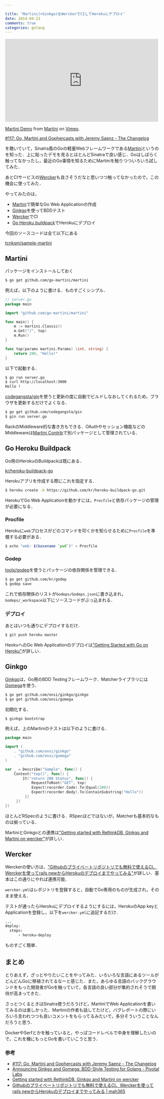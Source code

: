 ```yaml
---

title: 'Martini(+Ginkgo)をWerckerでCIしてHerokuにデプロイ'
date: 2014-04-23
comments: true
categories: golang
---
```


<div class="vc"><iframe src="http://player.vimeo.com/video/79487342" width="500" height="270" frameborder="0" webkitallowfullscreen mozallowfullscreen allowfullscreen></iframe></div> <p><a href="http://vimeo.com/79487342">Martini Demo</a> from <a href="http://vimeo.com/user22705255">Martini</a> on <a href="https://vimeo.com">Vimeo</a>.</p>

[#117: Go, Martini and Gophercasts with Jeremy Saenz - The Changelog](http://thechangelog.com/117/)

を聴いていて，Sinatra風のGoの軽量Webフレームワークである[Martini](http://martini.codegangsta.io/)というのを知った．上に貼ったデモを見るとほとんどSinatraで良い感じ．Goはしばらく触ってなかったし，最近のGo事情を知るためにMartiniを触りつついろいろ試してみた．

あとCIサービスの[Wercker](http://wercker.com/)も良さそうだなと思いつつ触ってなかったので，この機会に使ってみた．

やってみたのは，

- [Martini]()で簡単なGo Web Applicationの作成
- [Ginkgo](http://onsi.github.io/ginkgo/)を使ってBDDテスト
- [Wercker]()でCI
- [Go Heroku buildpack](https://github.com/kr/heroku-buildpack-go)でHerokuにデプロイ

今回のソースコードは全て以下にある

[tcnksm/sample-martini](https://github.com/tcnksm/sample-martini)

## Martini

パッケージをインストールしておく

```bash
$ go get github.com/go-martini/martini
```

例えば，以下のように書ける．ものすごくシンプル．

```go
// server.go
package main

import "github.com/go-martini/martini"

func main() {
    m := martini.Classic()
    m.Get("/", top)
    m.Run()
}

func top(params martini.Params) (int, string) {
    return 200, "Hello!"
}

```

以下で起動する．

```bash
$ go run server.go
$ curl http://localhost:3000
Hello !
```

[codegangsta/gin](https://github.com/codegangsta/gin)を使うと更新の度に自動でビルドしなおしてくれるため，ブラウザを更新するだけでよくなる．

```bash
$ go get github.com/codegangsta/gin
$ gin run server.go
```

RackのMiddleware的な書き方もできる．OAuthやセッション機能などのMiddlewareは[Martini Contrib](https://github.com/martini-contrib)で別パッケージとして管理されている．

## Go Heroku Buildpack

Go用のHerokuのBuildpackは既にある．

[kr/heroku-buildpack-go](https://github.com/kr/heroku-buildpack-go)

Herokuアプリを作成する際にこれを指定する．

```bash
$ heroku create -b https://github.com/kr/heroku-buildpack-go.git
```

HerokuでGo Web Applicationを動かすには，`Procfile`と依存パッケージの管理が必要になる．

### Procfile

Herokuに`web`プロセスがどのコマンドを叩くかを知らせるために`Procfile`を準備する必要がある．

```bash
$ echo "web: $(basename `pwd`)" > Procfile
```

### Godep

[tools/godep](https://github.com/tools/godep)を使うとパッケージの依存関係を管理できる．

```bash
$ go get github.com/kr/godep
$ godep save
```

これで依存関係のリストが`Godeps/Godeps.json`に書き込まれ，`Godeps/_workspace`以下にソースコードがぶっ込まれる．

### デプロイ

あとはいつも通りにデプロイするだけ．

```bash
$ git push heroku master
```

HeokuへのGo Web Applicationのデプロイは["Getting Started with Go on Heroku"](http://mmcgrana.github.io/2012/09/getting-started-with-go-on-heroku.html)が詳しい．


## Ginkgo

[Ginkgo](http://onsi.github.io/ginkgo/)は，Go用のBDD Testingフレームワーク．Matcherライブラリには[Gomega](http://onsi.github.io/gomega/)を使う．

```bash
$ go get github.com/onsi/ginkgo/ginkgo
$ go get github.com/onsi/gomega
```

初期化する．

```bash
$ ginkgo bootstrap
```

例えば，上のMartiniのテストは以下のように書ける．

```go
package main

import (
    . "github.com/onsi/ginkgo"
    . "github.com/onsi/gomega"
)

var _ = Describe("Sample", func() {
    Context("top()", func() {
        It("return 200 Status", func() {
            RequestToRoot("GET", top)
            Expect(recorder.Code).To(Equal(200))
            Expect(recorder.Body).To(ContainSubstring("Hello"))
         })
     })
})
```

ほとんどRSpecのように書ける．RSpecほどではないが，Matcherも基本的なものは揃っている．

MartiniとGinkgoとの連携は["Getting started with RethinkDB, Ginkgo and Martini on wercker"](http://blog.wercker.com/2014/02/06/RethinkDB-Gingko-Martini-Golang.html)が詳しい．

## Wercker

Werckerの使い方は，["Githubのプライベートリポジトリでも無料で使えるCI、Werckerを使ってrails newからHerokuのデプロイまでやってみる"](http://blog.mah-lab.com/2014/01/08/rails-wercker-heroku-deploy/)が詳しい．基本はこの通りにやれば連携可能．

`wercker.yml`はレポジトリを登録すると，自動でGo専用のものが生成され，そのまま使える．

テストが通ったらHerokuにデプロイするようにするには，HerokuのApp keyとApplicationを登録し，以下を`wercker.yml`に追記するだけ．

```ruby
...
deploy:
  steps:
      - heroku-deploy
```

ものすごく簡単．


## まとめ

とりあえず，ざっとやりたいことをやってみた．いろいろな言語にあるツールがどんどんGoに移植されてるなーと感じた．また，あらゆる言語のバックグラウンドをもった開発者がGoを触っていて，各言語の良い部分が集約されそうで期待が高まってきた．

さっとつくるときはSinatra使うだろうけど，MartiniでWeb Applicationを書いてみるのは楽しかった．Martiniの作者も話してたけど，バグレポートの際にいろいろ言われつつも良いコメントをもらってるみたいで，多分そういうことなんだろうと思う．

DockerやSerfとかを触っていると，やっぱコードレベルで中身を理解したいので，これを機にもっとGoを書いていこうと思う．

### 参考

- [#117: Go, Martini and Gophercasts with Jeremy Saenz - The Changelog](http://thechangelog.com/117/)
- [Announcing Ginkgo and Gomega: BDD-Style Testing for Golang - Pivotal Labs](http://pivotallabs.com/announcing-ginkgo-and-gomega-bdd-style-testing-for-golang/)
- [Getting started with RethinkDB, Ginkgo and Martini on wercker](http://blog.wercker.com/2014/02/06/RethinkDB-Gingko-Martini-Golang.html)
- [Githubのプライベートリポジトリでも無料で使えるCI、Werckerを使ってrails newからHerokuのデプロイまでやってみる | mah365](http://blog.mah-lab.com/2014/01/08/rails-wercker-heroku-deploy/)















